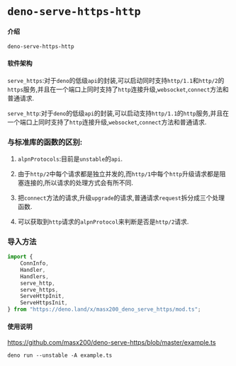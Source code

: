 # `deno-serve-https-http`

#### 介绍

`deno-serve-https-http`

#### 软件架构

`serve_https`:对于`deno`的低级`api`的封装,可以启动同时支持`http/1.1`和`http/2`的`https`服务,并且在一个端口上同时支持了`http`连接升级,`websocket`,`connect`方法和普通请求.

`serve_http`:对于`deno`的低级`api`的封装,可以启动支持`http/1.1`的`http`服务,并且在一个端口上同时支持了`http`连接升级,`websocket`,`connect`方法和普通请求.

### 与标准库的函数的区别:

1. `alpnProtocols`:目前是`unstable`的`api`.

2. 由于`http/2`中每个请求都是独立并发的,而`http/1`中每个`http`升级请求都是阻塞连接的,所以请求的处理方式会有所不同.

3. 把`connect`方法的请求,升级`upgrade`的请求,普通请求`request`拆分成三个处理函数.

4. 可以获取到`http`请求的`alpnProtocol`来判断是否是`http/2`请求.

### 导入方法

```ts
import {
    ConnInfo,
    Handler,
    Handlers,
    serve_http,
    serve_https,
    ServeHttpInit,
    ServeHttpsInit,
} from "https://deno.land/x/masx200_deno_serve_https/mod.ts";
```

#### 使用说明

https://github.com/masx200/deno-serve-https/blob/master/example.ts

```shell
deno run --unstable -A example.ts
```
